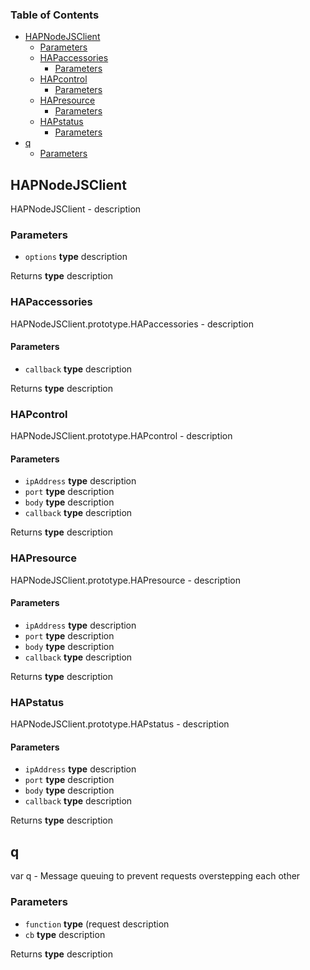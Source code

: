 <!-- Generated by documentation.js. Update this documentation by updating the source code. -->

### Table of Contents

-   [HAPNodeJSClient][1]
    -   [Parameters][2]
    -   [HAPaccessories][3]
        -   [Parameters][4]
    -   [HAPcontrol][5]
        -   [Parameters][6]
    -   [HAPresource][7]
        -   [Parameters][8]
    -   [HAPstatus][9]
        -   [Parameters][10]
-   [q][11]
    -   [Parameters][12]

## HAPNodeJSClient

HAPNodeJSClient - description

### Parameters

-   `options` **type** description

Returns **type** description

### HAPaccessories

HAPNodeJSClient.prototype.HAPaccessories - description

#### Parameters

-   `callback` **type** description

Returns **type** description

### HAPcontrol

HAPNodeJSClient.prototype.HAPcontrol - description

#### Parameters

-   `ipAddress` **type** description
-   `port` **type** description
-   `body` **type** description
-   `callback` **type** description

Returns **type** description

### HAPresource

HAPNodeJSClient.prototype.HAPresource - description

#### Parameters

-   `ipAddress` **type** description
-   `port` **type** description
-   `body` **type** description
-   `callback` **type** description

Returns **type** description

### HAPstatus

HAPNodeJSClient.prototype.HAPstatus - description

#### Parameters

-   `ipAddress` **type** description
-   `port` **type** description
-   `body` **type** description
-   `callback` **type** description

Returns **type** description

## q

var q - Message queuing to prevent requests overstepping each other

### Parameters

-   `function` **type** (request description
-   `cb` **type** description

Returns **type** description

[1]: #hapnodejsclient

[2]: #parameters

[3]: #hapaccessories

[4]: #parameters-1

[5]: #hapcontrol

[6]: #parameters-2

[7]: #hapresource

[8]: #parameters-3

[9]: #hapstatus

[10]: #parameters-4

[11]: #q

[12]: #parameters-5
